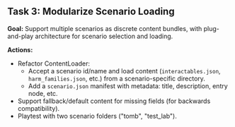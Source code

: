 ## Task 3: Modularize Scenario Loading

**Goal:** Support multiple scenarios as discrete content bundles, with plug-and-play architecture for scenario selection and loading.

**Actions:**
- Refactor ContentLoader:
    - Accept a scenario id/name and load content (`interactables.json`, `harm_families.json`, etc.) from a scenario-specific directory.
    - Add a `scenario.json` manifest with metadata: title, description, entry node, etc.
- Support fallback/default content for missing fields (for backwards compatibility).
- Playtest with two scenario folders ("tomb", "test_lab").